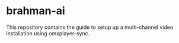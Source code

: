 # brahman-ai
This repository contains the guide to setup up a multi-channel video installation using omxplayer-sync. 
